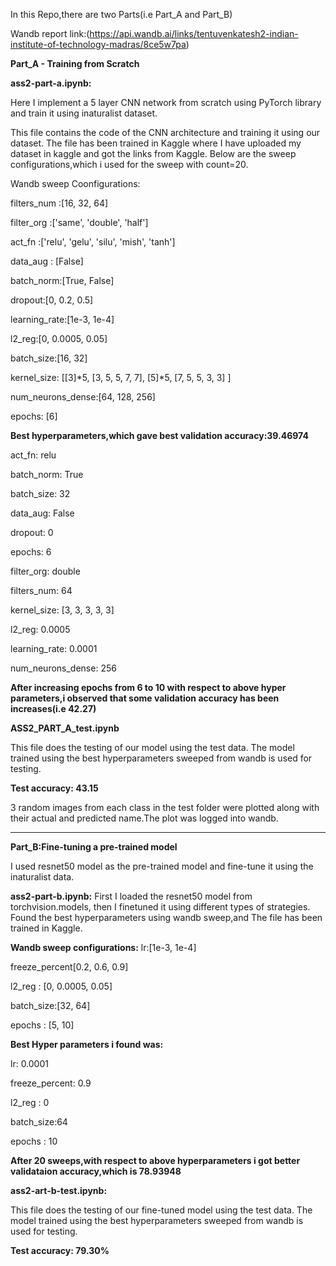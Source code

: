 In this Repo,there are two Parts(i.e Part_A and Part_B)

Wandb report link:(https://api.wandb.ai/links/tentuvenkatesh2-indian-institute-of-technology-madras/8ce5w7pa)

**Part_A - Training from Scratch**

**ass2-part-a.ipynb:**

Here I implement a 5 layer CNN network from scratch using PyTorch library and train it using inaturalist dataset.

This file contains the code of the CNN architecture and training it using our dataset.
The file has been trained in Kaggle where I have uploaded my dataset in kaggle and got the links from Kaggle.
Below are the sweep configurations,which i used for the sweep with count=20.

Wandb sweep Coonfigurations:

filters_num :[16, 32, 64]

filter_org :['same', 'double', 'half']

act_fn :['relu', 'gelu', 'silu', 'mish', 'tanh']

data_aug : [False]

batch_norm:[True, False]

dropout:[0, 0.2, 0.5]

learning_rate:[1e-3, 1e-4]

l2_reg:[0, 0.0005, 0.05]

batch_size:[16, 32]

kernel_size: [[3]*5, [3, 5, 5, 7, 7], [5]*5, [7, 5, 5, 3, 3] ]

num_neurons_dense:[64, 128, 256]

epochs: [6]

**Best hyperparameters,which gave best validation accuracy:39.46974**

act_fn: relu

batch_norm: True

batch_size: 32

data_aug: False

dropout: 0

epochs: 6

filter_org: double

filters_num: 64

kernel_size: [3, 3, 3, 3, 3]

l2_reg: 0.0005

learning_rate: 0.0001

num_neurons_dense: 256

**After increasing epochs from 6 to 10 with respect to above hyper parameters,i observed that some validation accuracy has been increases(i.e 42.27)**

**ASS2_PART_A_test.ipynb**

This file does the testing of our model using the test data. The model trained using the best hyperparameters sweeped from wandb is used for testing.

**Test accuracy: 43.15**

3 random images from each class in the test folder were plotted along with their actual and predicted name.The plot was logged into wandb.

----------------------------------------------------------------------------------------------------------------------------------------------------------------

**Part_B:Fine-tuning a pre-trained model**

I used resnet50 model as the pre-trained model and fine-tune it using the inaturalist data.

**ass2-part-b.ipynb:**
First I loaded the resnet50 model from torchvision.models, then I finetuned it using different types of strategies. Found the best hyperparameters using wandb sweep,and The file has been trained in Kaggle.

**Wandb sweep configurations:**
lr:[1e-3, 1e-4]

freeze_percent[0.2, 0.6, 0.9]

l2_reg : [0, 0.0005, 0.05]

batch_size:[32, 64]

epochs : [5, 10]

**Best Hyper parameters i found was:**

lr:  0.0001

freeze_percent:  0.9

l2_reg : 0

batch_size:64

epochs : 10

**After 20 sweeps,with respect to above hyperparameters i got better validataion accuracy,which is 78.93948**

**ass2-art-b-test.ipynb:**

This file does the testing of our fine-tuned model using the test data. The model trained using the best hyperparameters sweeped from wandb is used for testing.

**Test accuracy: 79.30%**

